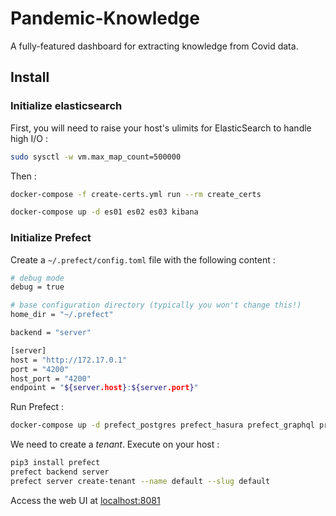 # Pandemic-Knowledge

A fully-featured dashboard for extracting knowledge from Covid data.

## Install

### Initialize elasticsearch

First, you will need to raise your host's ulimits for ElasticSearch to handle high I/O :

```bash
sudo sysctl -w vm.max_map_count=500000
```

Then :

```bash
docker-compose -f create-certs.yml run --rm create_certs
```

```bash
docker-compose up -d es01 es02 es03 kibana
```

### Initialize Prefect

Create a `~/.prefect/config.toml` file with the following content :

```bash
# debug mode
debug = true

# base configuration directory (typically you won't change this!)
home_dir = "~/.prefect"

backend = "server"

[server]
host = "http://172.17.0.1"
port = "4200"
host_port = "4200"
endpoint = "${server.host}:${server.port}"
```

Run Prefect :

```bash
docker-compose up -d prefect_postgres prefect_hasura prefect_graphql prefect_towel prefect_apollo prefect_ui
```

We need to create a _tenant_. Execute on your host :

```bash
pip3 install prefect
prefect backend server
prefect server create-tenant --name default --slug default
```

Access the web UI at [localhost:8081](http://localhost:8081)

